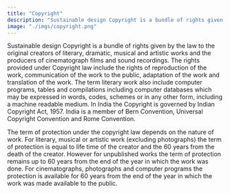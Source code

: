```yaml
---
title: "Copyright"
description: "Sustainable design Copyright is a bundle of rights given by the law to the original creators of literary, dramatic, musical and artistic works and the producers of cinematograph films and sound recordings. The rights provided under Copyright law include the rights of reproduction of the work, communication of the work to the public, adaptation of the work and translation of the work."
image: "./imgs/copyright.png"
---
```


Sustainable design Copyright is a bundle of rights given by the law to the original creators of literary, dramatic, musical and artistic works and the producers of cinematograph films and sound recordings. The rights provided under Copyright law include the rights of reproduction of the work, communication of the work to the public, adaptation of the work and translation of the work. The term literary work also include computer programs, tables and compilations including computer databases which may be expressed in words, codes, schemes or in any other form, including a machine readable medium. In India the Copyright is governed by Indian Copyright Act, 1957. India is a member of Bern Convention, Universal Copyright Convention and Rome Convention.

The term of protection under the copyright law depends on the nature of work. For literary, musical or artistic work (excluding photographs) the term of protection is equal to life time of the creator and the 60 years from the death of the creator. However for unpublished works the term of protection remains up to 60 years from the end of the year in which the work was done. For cinematographs, photographs and computer programs the protection is available for 60 years from the end of the year in which the work was made available to the public.
